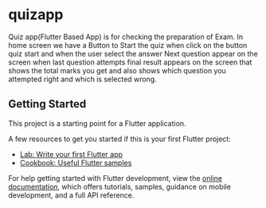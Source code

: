 # quizapp

Quiz app(Flutter Based App) is for
checking the preparation of Exam.
In home screen we have a Button to
Start the quiz when click on the
button quiz start and when the user
select the answer Next question
appear on the screen when last
question attempts final result
appears on the screen that shows
the total marks you get and also
shows which question you
attempted right and which is
selected wrong.


## Getting Started

This project is a starting point for a Flutter application.

A few resources to get you started if this is your first Flutter project:

- [Lab: Write your first Flutter app](https://docs.flutter.dev/get-started/codelab)
- [Cookbook: Useful Flutter samples](https://docs.flutter.dev/cookbook)

For help getting started with Flutter development, view the
[online documentation](https://docs.flutter.dev/), which offers tutorials,
samples, guidance on mobile development, and a full API reference.
